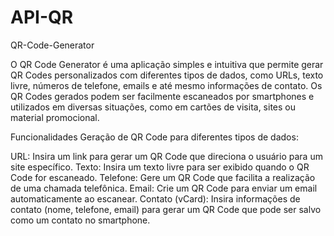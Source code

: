 # API-QR
QR-Code-Generator

O QR Code Generator é uma aplicação simples e intuitiva que permite gerar QR Codes personalizados com diferentes tipos de dados, como URLs, texto livre, números de telefone, emails e até mesmo informações de contato. Os QR Codes gerados podem ser facilmente escaneados por smartphones e utilizados em diversas situações, como em cartões de visita, sites ou material promocional.

Funcionalidades Geração de QR Code para diferentes tipos de dados:

URL: Insira um link para gerar um QR Code que direciona o usuário para um site específico. Texto: Insira um texto livre para ser exibido quando o QR Code for escaneado. Telefone: Gere um QR Code que facilita a realização de uma chamada telefônica. Email: Crie um QR Code para enviar um email automaticamente ao escanear. Contato (vCard): Insira informações de contato (nome, telefone, email) para gerar um QR Code que pode ser salvo como um contato no smartphone.

